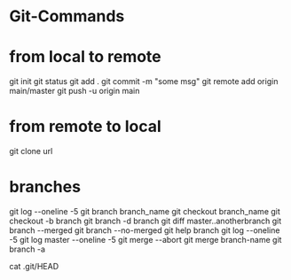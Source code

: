 # Git-Commands

# from local to remote
git init 
git status
git add .
git commit -m "some msg"
git remote add origin main/master
git push -u origin main


# from remote to local
git clone url

# branches
git log --oneline -5 
git branch branch_name
git checkout branch_name 
git checkout -b branch
git branch -d branch
git diff master..anotherbranch
git branch --merged
git branch --no-merged
git help branch
git log --oneline -5 
git log master --oneline -5
git merge --abort
git merge branch-name
git branch -a

cat .git/HEAD






